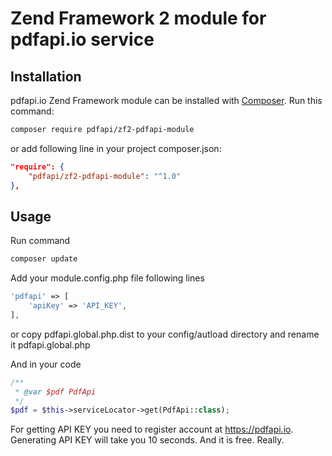 # Zend Framework 2 module for pdfapi.io service

## Installation

pdfapi.io Zend Framework module can be installed with [Composer](https://getcomposer.org/). Run this command:

```sh
composer require pdfapi/zf2-pdfapi-module
```

or add following line in your project composer.json:

```json
"require": {
    "pdfapi/zf2-pdfapi-module": "^1.0"
},
```

## Usage

Run command

```sh
composer update
```

Add your module.config.php file following lines
```php
'pdfapi' => [
    'apiKey' => 'API_KEY',
],
```

or copy pdfapi.global.php.dist to your config/autload directory and rename it pdfapi.global.php

And in your code

```php
/**
 * @var $pdf PdfApi
 */
$pdf = $this->serviceLocator->get(PdfApi::class);
```

For getting API KEY you need to register account at https://pdfapi.io. Generating API KEY will take you 10 seconds. And it is free. Really.